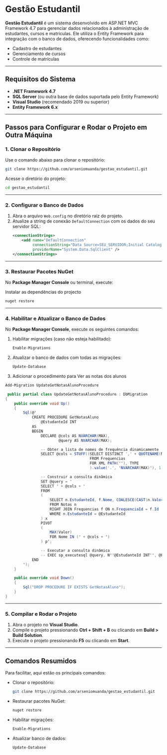 # Gestão Estudantil

**Gestão Estudantil** é um sistema desenvolvido em ASP.NET MVC Framework 4.7 para gerenciar dados relacionados à administração de estudantes, cursos e matrículas. Ele utiliza o Entity Framework para integração com o banco de dados, oferecendo funcionalidades como:

- Cadastro de estudantes
- Gerenciamento de cursos
- Controle de matrículas

---

## **Requisitos do Sistema**

- **.NET Framework 4.7**
- **SQL Server** (ou outra base de dados suportada pelo Entity Framework)
- **Visual Studio** (recomendado 2019 ou superior)
- **Entity Framework 6.x**

---

## **Passos para Configurar e Rodar o Projeto em Outra Máquina**

### **1. Clonar o Repositório**

Use o comando abaixo para clonar o repositório:

```bash
git clone https://github.com/arseniomuanda/gestao_estudantil.git
```

Acesse o diretório do projeto:

```bash
cd gestao_estudantil
```

---

### **2. Configurar o Banco de Dados**

1. Abra o arquivo `Web.config` no diretório raiz do projeto.
2. Atualize a string de conexão `DefaultConnection` com os dados do seu servidor SQL:
   ```xml
   <connectionStrings>
       <add name="DefaultConnection"
            connectionString="Data Source=SEU_SERVIDOR;Initial Catalog=NOME_DA_BASE;Integrated Security=True"
            providerName="System.Data.SqlClient" />
   </connectionStrings>
   ```

---

### **3. Restaurar Pacotes NuGet**

No **Package Manager Console** ou terminal, execute:

Instalar as dependências do projecto
```bash
nuget restore
```

---

### **4. Habilitar e Atualizar o Banco de Dados**

No **Package Manager Console**, execute os seguintes comandos:

1. Habilitar migrações (caso não esteja habilitado):

   ```bash
   Enable-Migrations
   ```

2. Atualizar o banco de dados com todas as migrações:

   ```bash
   Update-Database
   ```
3. Adicionar o procedimento para Ver as notas dos alunos
  ```bash
  Add-Migration UpdateGetNotasAlunoProcedure
  ```

  ```cs
   public partial class UpdateGetNotasAlunoProcedure : DbMigration
  {
      public override void Up()
      {
          Sql(@"
              CREATE PROCEDURE GetNotasAluno
                  @EstudanteId INT
              AS
              BEGIN
                  DECLARE @cols AS NVARCHAR(MAX),
                          @query AS NVARCHAR(MAX);

                  -- Obter a lista de nomes de frequência dinamicamente
                  SELECT @cols = STUFF((SELECT DISTINCT ',' + QUOTENAME(Nome)
                                        FROM Frequencias
                                        FOR XML PATH(''), TYPE
                                        ).value('.', 'NVARCHAR(MAX)'), 1, 1, '');

                  -- Construir a consulta dinâmica
                  SET @query = '
                  SELECT ' + @cols + '
                  FROM
                  (
                      SELECT n.EstudanteId, f.Nome, COALESCE(CAST(n.Valor AS NVARCHAR), NULL) AS Valor
                      FROM Notas n
                      RIGHT JOIN Frequencias f ON n.FrequenciaId = f.Id
                      WHERE n.EstudanteId = @EstudanteId
                  ) x
                  PIVOT
                  (
                      MAX(Valor)
                      FOR Nome IN (' + @cols + ')
                  ) p';

                  -- Executar a consulta dinâmica
                  -- EXEC sp_executesql @query, N''@EstudanteId INT'', @EstudanteId;
              END
          ");
      }

      public override void Down()
      {
          Sql("DROP PROCEDURE IF EXISTS GetNotasAluno");
      }
  }
   ```
---

### **5. Compilar e Rodar o Projeto**

1. Abra o projeto no **Visual Studio**.
2. Compile o projeto pressionando **Ctrl + Shift + B** ou clicando em **Build > Build Solution**.
3. Execute o projeto pressionando **F5** ou clicando em **Start**.

---

## **Comandos Resumidos**

Para facilitar, aqui estão os principais comandos:

- Clonar o repositório:

  ```bash
  git clone https://github.com/arseniomuanda/gestao_estudantil.git
  ```

- Restaurar pacotes NuGet:

  ```bash
  nuget restore
  ```

- Habilitar migrações:

  ```bash
  Enable-Migrations
  ```

- Atualizar banco de dados:

  ```bash
  Update-Database
  ```


